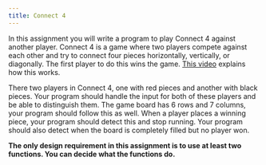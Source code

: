 ```yaml
---
title: Connect 4
---
```


In this assignment you will write a program to play Connect 4 against another
player. Connect 4 is a game where two players compete against each other and
try to connect four pieces horizontally, vertically, or diagonally. The first
player to do this wins the game. [This
video](https://www.youtube.com/watch?v=ylZBRUJi3UQ) explains how this works.

There two players in Connect 4, one with red pieces and another with black
pieces. Your program should handle the input for both of these players and be
able to distinguish them. The game board has 6 rows and 7 columns, your program
should follow this as well. When a player places a winning piece, your program
should detect this and stop running. Your program should also detect when the
board is completely filled but no player won.

**The only design requirement in this assignment is to use at least two
functions. You can decide what the functions do.**
